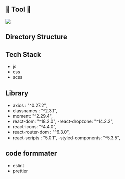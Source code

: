 ## 🔨 Tool 🔨
<img src="https://img.shields.io/badge/React-61DAFB?style=for-the-badge&logo=React&logoColor=white">

## Directory Structure 

## Tech Stack 
- js
- css
- scss

## Library
- axios : "^0.27.2",
- classnames : "^2.3.1",
- moment: "^2.29.4",
- react-dom: "^18.2.0",
-react-dropzone: "^14.2.2",
- react-icons: "^4.4.0",
- react-router-dom : "^6.3.0",
- react-scripts : "5.0.1",
-styled-components: "^5.3.5",

## code formmater
- eslint
- prettier
